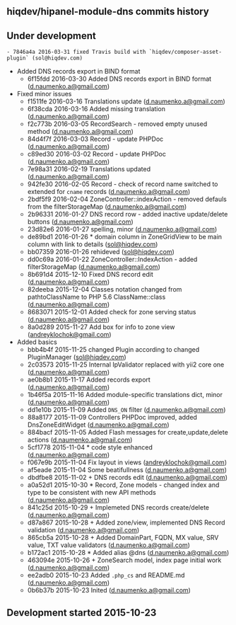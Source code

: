 hiqdev/hipanel-module-dns commits history
-----------------------------------------

## Under development

    - 7846a4a 2016-03-31 fixed Travis build with `hiqdev/composer-asset-plugin` (sol@hiqdev.com)
- Added DNS records export in BIND format
    - 6f15fdd 2016-03-30 Added DNS records export in BIND format (d.naumenko.a@gmail.com)
- Fixed minor issues
    - f1511fe 2016-03-16 Translations update (d.naumenko.a@gmail.com)
    - 6f38cda 2016-03-16 Added missing translation (d.naumenko.a@gmail.com)
    - f2c773b 2016-03-05 RecordSearch - removed empty unused method (d.naumenko.a@gmail.com)
    - 84d4f7f 2016-03-03 Record - update PHPDoc (d.naumenko.a@gmail.com)
    - c89ed30 2016-03-02 Record - update PHPDoc (d.naumenko.a@gmail.com)
    - 7e98a31 2016-02-19 Translations updated (d.naumenko.a@gmail.com)
    - 942fe30 2016-02-05 Record - check of record name switched to extended for `cname` records (d.naumenko.a@gmail.com)
    - 2bdf5f9 2016-02-04 ZoneController::indexAction - removed defauls from the filterStorageMap (d.naumenko.a@gmail.com)
    - 2b96331 2016-01-27 DNS record row - added inactive update/delete buttons (d.naumenko.a@gmail.com)
    - 23d82e6 2016-01-27 spelling, minor (d.naumenko.a@gmail.com)
    - de89bd1 2016-01-26 * domain column in ZoneGridView to be main column with link to details (sol@hiqdev.com)
    - bb07359 2016-01-26 rehideved (sol@hiqdev.com)
    - dd0c69a 2016-01-22 ZoneController::IndexAction - added filterStorageMap (d.naumenko.a@gmail.com)
    - 8b691d4 2015-12-10 Fixed DNS record edit (d.naumenko.a@gmail.com)
    - 82deeba 2015-12-04 Classes notation changed from pathtoClassName to PHP 5.6 ClassName::class (d.naumenko.a@gmail.com)
    - 8683071 2015-12-01 Added check for zone serving status (d.naumenko.a@gmail.com)
    - 8a0d289 2015-11-27 Add box for info to zone view (andreyklochok@gmail.com)
- Added basics
    - bbb4b4f 2015-11-25 changed Plugin according to changed PluginManager (sol@hiqdev.com)
    - 2c03573 2015-11-25 Internal IpValidator replaced with yii2 core one (d.naumenko.a@gmail.com)
    - ae0b8b1 2015-11-17 Added records export (d.naumenko.a@gmail.com)
    - 1b46f5a 2015-11-16 Added module-specific translations dict, minor (d.naumenko.a@gmail.com)
    - dd1e10b 2015-11-09 Added `DNS_ON` filter (d.naumenko.a@gmail.com)
    - 88a8177 2015-11-09 Controllers PHPDoc improved, added DnsZoneEditWidget (d.naumenko.a@gmail.com)
    - 884bacf 2015-11-05 Added Flash messages for create,update,delete actions (d.naumenko.a@gmail.com)
    - 5cf1778 2015-11-04  * code style enhanced (d.naumenko.a@gmail.com)
    - f067e9b 2015-11-04 Fix layout in views (andreyklochok@gmail.com)
    - af5eade 2015-11-04 Some beatifullness (d.naumenko.a@gmail.com)
    - dbdfbe8 2015-11-02  + DNS records edit (d.naumenko.a@gmail.com)
    - a0a52d1 2015-10-30  * Record, Zone models - changed index and type to be consistent with new API methods (d.naumenko.a@gmail.com)
    - 841c25d 2015-10-29  + Implemeted DNS records create/delete (d.naumenko.a@gmail.com)
    - d87a867 2015-10-28  + Added zone/view, implemented DNS Record validation (d.naumenko.a@gmail.com)
    - 865cb5a 2015-10-28  + Added DomainPart, FQDN, MX value, SRV value, TXT value validators (d.naumenko.a@gmail.com)
    - b172ac1 2015-10-28  * Added alias @dns (d.naumenko.a@gmail.com)
    - 463094e 2015-10-26  + ZoneSearch model, index page initial work (d.naumenko.a@gmail.com)
    - ee2adb0 2015-10-23 Added `.php_cs` and README.md (d.naumenko.a@gmail.com)
    - 0b6b37b 2015-10-23 Inited (d.naumenko.a@gmail.com)

## Development started 2015-10-23

